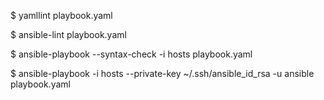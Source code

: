 $ yamllint playbook.yaml 

$ ansible-lint playbook.yaml 

$ ansible-playbook --syntax-check -i hosts playbook.yaml  

$ ansible-playbook -i hosts --private-key ~/.ssh/ansible_id_rsa -u ansible playbook.yaml

